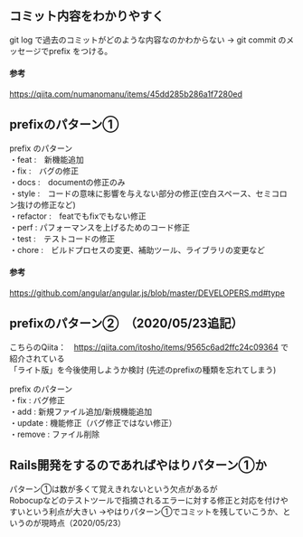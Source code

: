 ## コミット内容をわかりやすく
git log で過去のコミットがどのような内容なのかわからない
→ git commit のメッセージでprefix をつける。

#### 参考
https://qiita.com/numanomanu/items/45dd285b286a1f7280ed


## prefixのパターン①
prefix のパターン  
  ・feat     :　新機能追加  
  ・fix      :　バグの修正  
  ・docs     :　documentの修正のみ  
  ・style    :　コードの意味に影響を与えない部分の修正(空白スペース、セミコロン抜けの修正など)  
  ・refactor :　featでもfixでもない修正  
  ・perf     :  パフォーマンスを上げるためのコード修正  
  ・test     :　テストコードの修正  
  ・chore    :　ビルドプロセスの変更、補助ツール、ライブラリの変更など  

#### 参考
https://github.com/angular/angular.js/blob/master/DEVELOPERS.md#type

## prefixのパターン②　（2020/05/23追記）
こちらのQiita：　https://qiita.com/itosho/items/9565c6ad2ffc24c09364 で紹介されている  
「ライト版」を今後使用しようか検討
(先述のprefixの種類を忘れてしまう)

prefix のパターン    
  ・fix : バグ修正  
  ・add : 新規ファイル追加/新規機能追加  
  ・update : 機能修正（バグ修正ではない修正）  
  ・remove : ファイル削除  

## Rails開発をするのであればやはりパターン①か

パターン①は数が多くて覚えきれないという欠点があるが  
Robocupなどのテストツールで指摘されるエラーに対する修正と対応を付けやすいという利点が大きい
→やはりパターン①でコミットを残していこうか、というのが現時点（2020/05/23）
